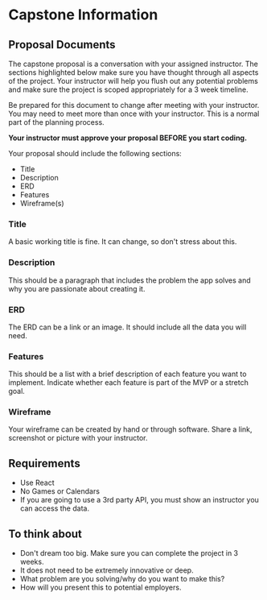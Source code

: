 # Capstone Information

## Proposal Documents
The capstone proposal is a conversation with your assigned instructor.  The sections highlighted below make sure you have thought through all aspects of the project. Your instructor will help you flush out any potential problems and make sure the project is scoped appropriately for a 3 week timeline.  

Be prepared for this document to change after meeting with your instructor.  You may need to meet more than once with your instructor.  This is a normal part of the planning process.

**Your instructor must approve your proposal BEFORE you start coding.**

Your proposal should include the following sections:
- Title
- Description
- ERD
- Features
- Wireframe(s)

 
### Title
A basic working title is fine.  It can change, so don't stress about this.

### Description
This should be a paragraph that includes the problem the app solves and why you are passionate about creating it.

### ERD
The ERD can be a link or an image.  It should include all the data you will need.

### Features
This should be a list with a brief description of each feature you want to implement.  Indicate whether each feature is part of the MVP or a stretch goal. 

### Wireframe
Your wireframe can be created by hand or through software.  Share a link, screenshot or picture with your instructor.  

## Requirements
- Use React
- No Games or Calendars
- If you are going to use a 3rd party API, you must show an instructor you can access the data.

## To think about

- Don't dream too big.  Make sure you can complete the project in 3 weeks.
- It does not need to be extremely innovative or deep.
- What problem are you solving/why do you want to make this?
- How will you present this to potential employers. 


